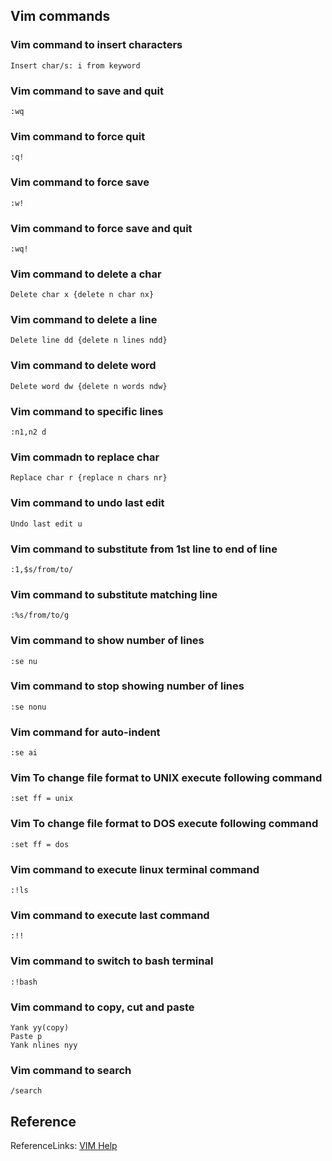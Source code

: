 ## Vim commands

### Vim command to insert characters

```vim
Insert char/s: i from keyword 
```

### Vim command to save and quit

```vim
:wq
```

### Vim command to force quit

```vim
:q!
```
### Vim command to force save

```vim
:w!
```
### Vim command to force save and quit

```vim
:wq!
```

### Vim command to delete a char
```vim
Delete char x {delete n char nx}
```

### Vim command to delete a line
```vim
Delete line dd {delete n lines ndd} 
```

### Vim command to delete word
```vim
Delete word dw {delete n words ndw}
```

### Vim command to specific lines
```vim
:n1,n2 d
```

### Vim commadn to replace char
```vim
Replace char r {replace n chars nr} 
```

### Vim command to undo last edit
```vim
Undo last edit u
```

### Vim command to substitute from 1st line to end of line
```vim
:1,$s/from/to/
```

### Vim command to substitute matching line
```vim
:%s/from/to/g
```

### Vim command to show number of lines
```vim
:se nu
```

### Vim command to stop showing number of lines
```vim
:se nonu
```

### Vim command for auto-indent
```vim
:se ai
```

### Vim To change file format to UNIX execute following command
```vim
:set ff = unix
```


### Vim To change file format to DOS execute following command
```vim
:set ff = dos
```

### Vim command to execute linux terminal command
```vim
:!ls
```

### Vim command to execute last command
```vim
:!!
```

### Vim command to switch to bash terminal
```vim
:!bash
```

### Vim command to copy, cut and paste
```vim
Yank yy(copy)
Paste p
Yank nlines nyy
```

### Vim command to search
```vim
/search
```

## Reference

ReferenceLinks: [VIM Help](https://github.com/hemanth22/lessonslearnt/blob/main/docs/viHelp.pdf)  
